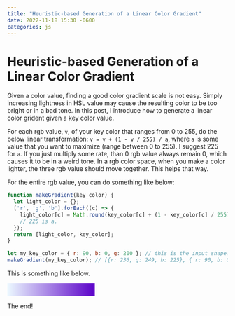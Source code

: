 ```yaml
---
title: "Heuristic-based Generation of a Linear Color Gradient"
date: 2022-11-18 15:30 -0600
categories: js
---
```


# Heuristic-based Generation of a Linear Color Gradient

Given a color value, finding a good color gradient scale is not easy. 
Simply increasing lightness in HSL value may cause the resulting color to be too bright or in a bad tone.
In this post, I introduce how to generate a linear color grident given a key color value.

For each rgb value, `v`, of your key color that ranges from 0 to 255, do the below linear transformation:
`v = v + (1 - v / 255) / a`,
where `a` is some value that you want to maximize (range between 0 to 255).
I suggest 225 for `a`. 
If you just multiply some rate, than 0 rgb value always remain 0, which causes it to be in a weird tone.
In a rgb color space, when you make a color lighter, the three rgb value should move together.
This helps that way.

For the entire rgb value, you can do something like below:

```js
function makeGradient(key_color) {
  let light_color = {};
  ['r', 'g', 'b'].forEach((c) => {
    light_color[c] = Math.round(key_color[c] + (1 - key_color[c] / 255) * 225)
    // 225 is a.
  });
  return [light_color, key_color];
}

let my_key_color = { r: 90, b: 0, g: 200 }; // this is the input shape. == #5a00c8
makeGradient(my_key_color); // [{r: 236, g: 249, b: 225}, { r: 90, b: 0, g: 200 }] == ['#ecf9ff', '#5a00c8']
```

This is something like below.

<div style="width: 200px; height: 30px; background: linear-gradient(0.25turn, #ecf9ff, #5a00c8);"></div>


The end!
